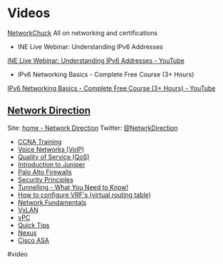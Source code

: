 # Videos

[NetworkChuck](https://www.youtube.com/c/NetworkChuck/videos) All on networking and certifications

- INE Live Webinar: Understanding IPv6 Addresses

[INE Live Webinar: Understanding IPv6 Addresses - YouTube](https://www.youtube.com/watch?v=eSMIgJBjN-8)

- IPv6 Networking Basics - Complete Free Course (3+ Hours)

[IPv6 Networking Basics - Complete Free Course (3+ Hours) - YouTube](https://www.youtube.com/watch?v=NfrGNngigFU)

## [Network Direction](https://www.youtube.com/c/NetworkDirection)
Site: [home - Network Direction](https://networkdirection.net/)
Twitter: [@NetwrkDirection](https://twitter.com/NetwrkDirection)
- [CCNA Training](https://www.youtube.com/playlist?list=PLDQaRcbiSnqEDtULk0YIO-Lo2x5Yb_0yv)
- [Voice Networks (VoIP)](https://www.youtube.com/playlist?list=PLDQaRcbiSnqG0b2hevMJlEx62o8RnC41l)
- [Quality of Service (QoS)](https://www.youtube.com/playlist?list=PLDQaRcbiSnqFu_uoKzwJ9bmVNuSowf-wq)
- [Introduction to Juniper](https://www.youtube.com/playlist?list=PLDQaRcbiSnqHAGz-wapjtd3zQxUg-a8dU)
- [Palo Alto Firewalls](https://www.youtube.com/playlist?list=PLDQaRcbiSnqFM4qcMEskn2k48LsUGKFga)
- [Security Principles](https://www.youtube.com/playlist?list=PLDQaRcbiSnqE2cHc0EgX3yDcswjmwrJtx)
- [Tunnelling - What You Need to Know!](https://www.youtube.com/playlist?list=PLDQaRcbiSnqEfX6PgjnLOlkuFg7BwI81O)
- [How to configure VRF's (virtual routing table)](https://www.youtube.com/playlist?list=PLDQaRcbiSnqESjw1YrL2I5WzlHKGe2137)
- [Network Fundamentals](https://www.youtube.com/playlist?list=PLDQaRcbiSnqF5U8ffMgZzS7fq1rHUI3Q8)
- [VxLAN](https://www.youtube.com/playlist?list=PLDQaRcbiSnqFe6pyaSy-Hwj8XRFPgZ5h8)
- [vPC](https://www.youtube.com/playlist?list=PLDQaRcbiSnqFByfVJrplYwGfArAMGqtp8)
- [Quick Tips](https://www.youtube.com/playlist?list=PLDQaRcbiSnqHrfP9ipqy1WG-0gaI92uWS)
- [Nexus](https://www.youtube.com/playlist?list=PLDQaRcbiSnqEbtPORD4asUOiVD3LyaDsK)
- [Cisco ASA](https://www.youtube.com/playlist?list=PLDQaRcbiSnqHXo_r1scHZook0BAED5-YN)

#video 

